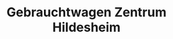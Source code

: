 ---
title: "Gebrauchtwagen Zentrum Hildesheim"
url: /hildesheim/gebrauchtwagen-zentrum-hildesheim/
shop: Autohaus
---